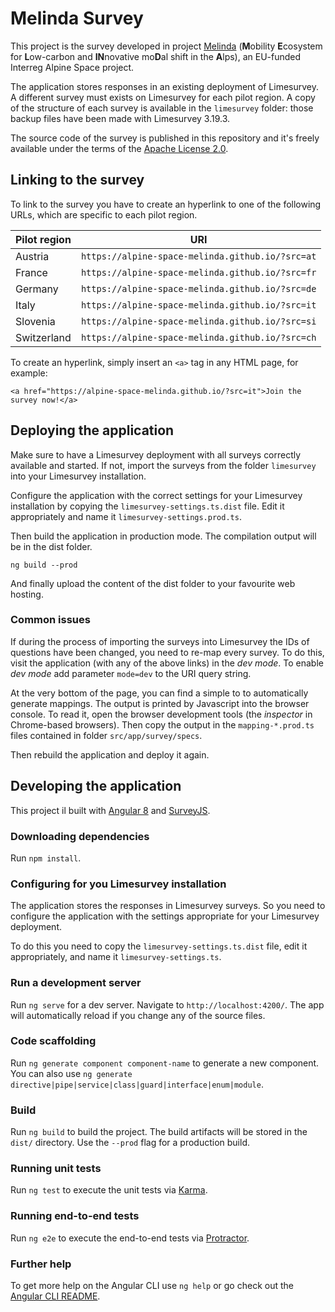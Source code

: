 # Melinda Survey

This project is the survey developed in project [Melinda](https://www.alpine-space.eu/projects/melinda/en/home) (**M**obility **E**cosystem for **L**ow-carbon and **IN**novative mo**D**al shift in the **A**lps), an EU-funded Interreg Alpine Space project.

The application stores responses in an existing deployment of Limesurvey. A different survey must exists on Limesurvey for each pilot region. A copy of the structure of each survey is available in the `limesurvey` folder: those backup files have been made with Limesurvey 3.19.3.

The source code of the survey is published in this repository and it's freely available under the terms of the [Apache License 2.0](https://spdx.org/licenses/Apache-2.0.html).

## Linking to the survey

To link to the survey you have to create an hyperlink to one of the following URLs, which are specific to each pilot region.

|Pilot region|URI                                             |
|------------|------------------------------------------------|
|Austria     |`https://alpine-space-melinda.github.io/?src=at`|
|France      |`https://alpine-space-melinda.github.io/?src=fr`|
|Germany     |`https://alpine-space-melinda.github.io/?src=de`|
|Italy       |`https://alpine-space-melinda.github.io/?src=it`|
|Slovenia    |`https://alpine-space-melinda.github.io/?src=si`|
|Switzerland |`https://alpine-space-melinda.github.io/?src=ch`|

To create an hyperlink, simply insert an `<a>` tag in any HTML page, for example:

```
<a href="https://alpine-space-melinda.github.io/?src=it">Join the survey now!</a>
```

## Deploying the application

Make sure to have a Limesurvey deployment with all surveys correctly available and started. If not, import the surveys from the folder `limesurvey` into your Limesurvey installation.

Configure the application with the correct settings for your Limesurvey installation by copying the `limesurvey-settings.ts.dist` file. Edit it appropriately and name it `limesurvey-settings.prod.ts`.

Then build the application in production mode. The compilation output will be in the dist folder.

```
ng build --prod
```

And finally upload the content of the dist folder to your favourite web hosting.

### Common issues

If during the process of importing the surveys into Limesurvey the IDs of questions have been changed, you need to re-map every survey. To do this, visit the application (with any of the above links) in the *dev mode*. To enable *dev mode* add parameter `mode=dev` to the URI query string.

At the very bottom of the page, you can find a simple to to automatically generate mappings. The output is printed by Javascript into the browser console. To read it, open the browser development tools (the *inspector* in Chrome-based browsers). Then copy the output in the `mapping-*.prod.ts` files contained in folder `src/app/survey/specs`.

Then rebuild the application and deploy it again.

## Developing the application

This project il built with [Angular 8](https://angular.io) and [SurveyJS](https://surveyjs.io).

### Downloading dependencies

Run `npm install`.

### Configuring for you Limesurvey installation

The application stores the responses in Limesurvey surveys. So you need to configure the application with the settings appropriate for your Limesurvey deployment.

To do this you need to copy the `limesurvey-settings.ts.dist` file, edit it appropriately, and name it `limesurvey-settings.ts`.

### Run a development server

Run `ng serve` for a dev server. Navigate to `http://localhost:4200/`. The app will automatically reload if you change any of the source files.

### Code scaffolding

Run `ng generate component component-name` to generate a new component. You can also use `ng generate directive|pipe|service|class|guard|interface|enum|module`.

### Build

Run `ng build` to build the project. The build artifacts will be stored in the `dist/` directory. Use the `--prod` flag for a production build.

### Running unit tests

Run `ng test` to execute the unit tests via [Karma](https://karma-runner.github.io).

### Running end-to-end tests

Run `ng e2e` to execute the end-to-end tests via [Protractor](http://www.protractortest.org/).

### Further help

To get more help on the Angular CLI use `ng help` or go check out the [Angular CLI README](https://github.com/angular/angular-cli/blob/master/README.md).
